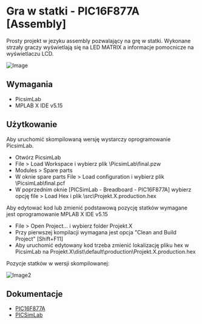 # Gra w statki - PIC16F877A [Assembly]

Prosty projekt w jezyku assembly pozwalający na grę w statki. Wykonane strzały graczy wyświetlają się na LED MATRIX a informacje pomocnicze na wyświetlaczu LCD.

![Image](https://github.com/Robert-Porada/Projekt-statki/blob/main/img.png)

## Wymagania 
* PicsimLab
* MPLAB X IDE v5.15
## Użytkowanie
Aby uruchomić skompilowaną wersję wystarczy oprogramowanie PicsimLab. 
* Otwórz PicsimLab
* File > Load Workspace i wybierz plik \PicsimLab\final.pzw
* Modules > Spare parts
* W oknie spare parts File > Load configuration i wybierz plik \PicsimLab\final.pcf
* W poprzednim oknie [PICSimLab - Breadboard - PIC16F877A] wybierz opcję file > Load Hex i plik \src\Projekt.X.production.hex

Aby edytować kod lub zmienić podstawową pozycję statków wymagane jest oprogramowanie MPLAB X IDE v5.15
* File > Open Project... i wybierz folder Projekt.X
* Przy pierwszej kompilacji wymagana jest opcja "Clean and Build Project" [Shift+F11]
* Aby uruchomić edytowany kod trzeba zmienić lokalizację pliku hex w PicsimLab na Projekt.X\dist\default\production\Projekt.X.production.hex

Pozycje statków w wersji skompilowanej:

![Image2](https://github.com/Robert-Porada/Projekt-statki/blob/main/board_state.png)

## Dokumentacje
* [PIC16F877A](https://ww1.microchip.com/downloads/en/devicedoc/39582b.pdf) 
* [PICSimLab](https://lcgamboa.github.io/picsimlab_docs/stable/)



